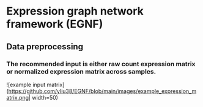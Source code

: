 # Expression graph network framework (EGNF)

## Data preprocessing
### The recommended input is either raw count expression matrix or normalized expression matrix across samples. 
![example input matrix](https://github.com/yliu38/EGNF/blob/main/images/example_expression_matrix.png| width=50)

